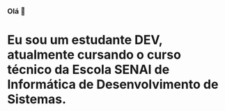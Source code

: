 ### Olá 👋

# Eu sou um estudante DEV, atualmente cursando o curso técnico da Escola SENAI de Informática de Desenvolvimento de Sistemas.
